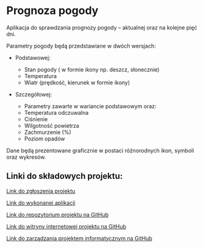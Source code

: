 # Prognoza pogody
 Aplikacja do sprawdzania prognozy pogody – aktualnej oraz na kolejne pięć dni.

Parametry pogody będą przedstawiane w dwóch wersjach:

- Podstawowej:
  - Stan pogody ( w formie ikony np. deszcz, słonecznie)
  - Temperatura
  - Wiatr (prędkość, kierunek w formie ikony)

- Szczegółowej:
  - Parametry zawarte w wariancie podstawowym oraz:
  - Temperatura odczuwalna
  - Ciśnienie
  - Wilgotność powietrza
  - Zachmurzenie (%)
  - Poziom opadów

Dane będą prezentowane graficznie w postaci różnorodnych ikon, symboli oraz wykresów.

## Linki do składowych projektu:

[Link do zgłoszenia projektu](https://e-uczelnia.uek.krakow.pl/mod/forum/discuss.php?d=120968)

[Link do wykonanej aplikacji](https://dkusarek.github.io/BAI_Projekt)

[Link do repozytorium projektu na GitHub](https://github.com/DKusarek/BAI_Projekt)

[Link do witryny internetowej projektu na GitHub](https://github.com/DKusarek/BAI_Projekt_Witryna_Projektu)

[Link do zarządzania projektem informatycznym na GitHub](https://github.com/DKusarek/BAI_Projekt/projects/1)
